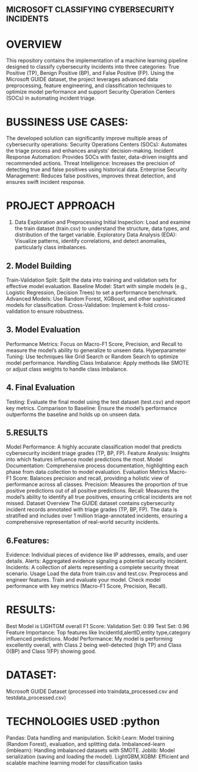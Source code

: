 ## MICROSOFT CLASSIFYING CYBERSECURITY INCIDENTS
# OVERVIEW
This repository contains the implementation of a machine learning pipeline designed to classify cybersecurity incidents into three categories: True Positive (TP), Benign Positive (BP), and False Positive (FP). Using the Microsoft GUIDE dataset, the project leverages advanced data preprocessing, feature engineering, and classification techniques to optimize model performance and support Security Operation Centers (SOCs) in automating incident triage.

# BUSSINESS USE CASES:
The developed solution can significantly improve multiple areas of cybersecurity operations:
Security Operations Centers (SOCs): Automates the triage process and enhances analysts' decision-making.
Incident Response Automation: Provides SOCs with faster, data-driven insights and recommended actions.
Threat Intelligence: Increases the precision of detecting true and false positives using historical data.
Enterprise Security Management: Reduces false positives, improves threat detection, and ensures swift incident response.

# PROJECT APPROACH
1. Data Exploration and Preprocessing
Initial Inspection: Load and examine the train dataset (train.csv) to understand the structure, data types, and distribution of the target variable.
Exploratory Data Analysis (EDA): Visualize patterns, identify correlations, and detect anomalies, particularly class imbalances.

## 2. Model Building
Train-Validation Split: Split the data into training and validation sets for effective model evaluation.
Baseline Model: Start with simple models (e.g., Logistic Regression, Decision Trees) to set a performance benchmark.
Advanced Models: Use Random Forest, XGBoost, and other sophisticated models for classification.
Cross-Validation: Implement k-fold cross-validation to ensure robustness.

## 3. Model Evaluation
Performance Metrics: Focus on Macro-F1 Score, Precision, and Recall to measure the model’s ability to generalize to unseen data.
Hyperparameter Tuning: Use techniques like Grid Search or Random Search to optimize model performance.
Handling Class Imbalance: Apply methods like SMOTE or adjust class weights to handle class imbalance.

## 4. Final Evaluation
Testing: Evaluate the final model using the test dataset (test.csv) and report key metrics.
Comparison to Baseline: Ensure the model’s performance outperforms the baseline and holds up on unseen data.

## 5.RESULTS
Model Performance: A highly accurate classification model that predicts cybersecurity incident triage grades (TP, BP, FP).
Feature Analysis: Insights into which features influence model predictions the most.
Model Documentation: Comprehensive process documentation, highlighting each phase from data collection to model evaluation.
Evaluation Metrics
Macro-F1 Score: Balances precision and recall, providing a holistic view of performance across all classes.
Precision: Measures the proportion of true positive predictions out of all positive predictions.
Recall: Measures the model’s ability to identify all true positives, ensuring critical incidents are not missed.
Dataset Overview
The GUIDE dataset contains cybersecurity incident records annotated with triage grades (TP, BP, FP). The data is stratified and includes over 1 million triage-annotated incidents, ensuring a comprehensive representation of real-world security incidents.

## 6.Features:
Evidence: Individual pieces of evidence like IP addresses, emails, and user details.
Alerts: Aggregated evidence signaling a potential security incident.
Incidents: A collection of alerts representing a complete security threat scenario.
Usage
Load the data from train.csv and test.csv.
Preprocess and engineer features.
Train and evaluate your model.
Check model performance with key metrics (Macro-F1 Score, Precision, Recall).

# RESULTS:
Best Model is LIGHTGM
overall F1 Score:
Validation Set: 0.99
Test Set: 0.96
Feature Importance:
Top features like IncidentId,alertID,entity type,category influenced predictions.
Model Performance:
My model is performing excellently overall, with Class 2 being well-detected (high TP) and Class 0(BP) and Class 1(FP) showing good.

# DATASET:
Microsoft GUIDE Dataset (processed into traindata_processed.csv and testdata_processed.csv)

# TECHNOLOGIES USED :python
Pandas: Data handling and manipulation.
Scikit-Learn: Model training (Random Forest), evaluation, and splitting data.
Imbalanced-learn (imblearn): Handling imbalanced datasets with SMOTE.
Joblib: Model serialization (saving and loading the model).
LightGBM,XGBM: Efficient and scalable machine learning model for classification tasks
